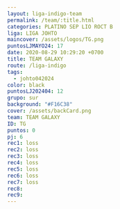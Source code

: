 ```yaml
---
layout: liga-indigo-team
permalink: /team/:title.html
categories: PLATINO SEP LIO ROCT B
liga: LIGA JOHTO
maincover: /assets/logos/TG.png
puntosLJMAYO24: 17
date: 2020-08-29 10:29:20 +0700
title: TEAM GALAXY
route: /liga-indigo
tags:
  - johto042024
color: black
puntosLJ202404: 12
grupo: sur
background: "#F16C38"
cover: /assets/backCard.png
team: TEAM GALAXY
ID: TG
puntos: 0
pj: 6
rec1: loss
rec2: loss
rec3: loss
rec4: loss
rec5: loss
rec6: loss
rec7: loss
rec8: 
rec9:
---
```

